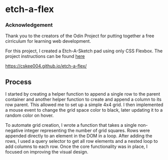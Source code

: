 # etch-a-flex

### Acknowledgement

Thank you to the creators of the Odin Project for putting together a free cirriculum for learning web development.

For this project, I created a Etch-A-Sketch pad using only CSS Flexbox. 
The project instructions can be found [here](https://www.theodinproject.com/lessons/foundations-etch-a-sketch)

https://cskee004.github.io/etch-a-flex/

## Process
I started by creating a helper function to append a single row to the parent container and another helper function to create and append a column to its row parent. This allowed me to set up a simple 4x4 grid. I then implemented a mouse event to change the grid space color to black, later updating it to a random color on hover.

To automate grid creation, I wrote a function that takes a single non-negative integer representing the number of grid squares. Rows were appended directly to an element in the DOM in a loop. After adding the rows, I used a query selector to get all row elements and a nested loop to add columns to each row. Once the core functionality was in place, I focused on improving the visual design.

